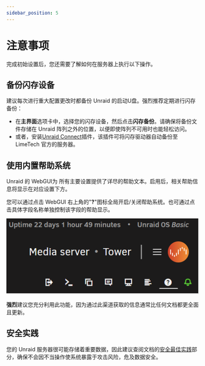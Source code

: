 ```yaml
---
sidebar_position: 5
---
```


# 注意事项

完成初始设置后，您还需要了解如何在服务器上执行以下操作。

## 备份闪存设备

建议每次进行重大配置更改时都备份 Unraid 的启动U盘。强烈推荐定期进行闪存备份：

* 在**主界面**选项卡中，选择您的闪存设备，然后点击**闪存备份**。请确保将备份文件存储在 Unraid 阵列之外的位置，以便即使阵列不可用时也能轻松访问。
* 或者，安装[Unraid Connect](../connect/index.md)插件，该插件可将闪存驱动器自动备份至 LimeTech 官方的服务器。

## 使用内置帮助系统

Unraid 的 WebGUI为 所有主要设置提供了详尽的帮助文本。启用后，相关帮助信息将显示在对应设置下方。

您可以通过点击 WebGUI 右上角的"**?**"图标全局开启/关闭帮助系统。也可通过点击具体字段名称单独控制该字段的帮助显示。

![Unraid工具栏](../assets/toolbar.png)

**强烈**建议您充分利用此功能，因为通过此渠道获取的信息通常比任何文档都更全面且更新。

## 安全实践

您的 Unraid 服务器很可能存储着重要数据，因此建议查阅文档的[安全最佳实践](../manual/security/good-practices.md)部分，确保不会因不当操作使系统暴露于攻击风险，危及数据安全。